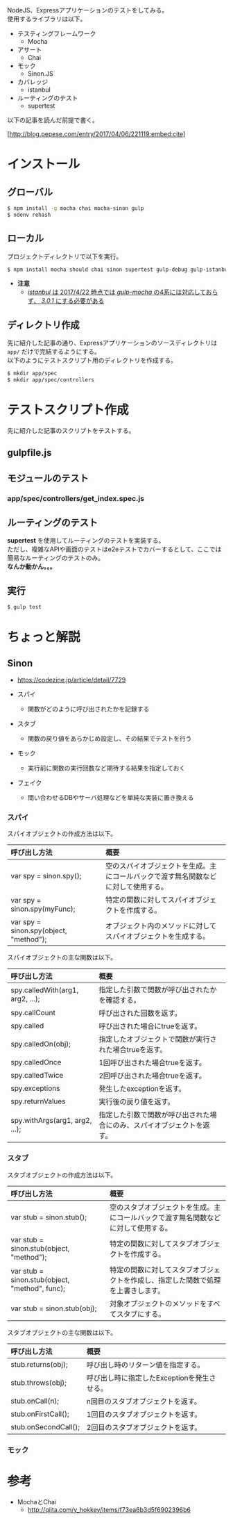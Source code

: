 NodeJS、Expressアプリケーションのテストをしてみる。  
使用するライブラリは以下。

- テスティングフレームワーク
  - Mocha
- アサート
  - Chai
- モック
  - Sinon.JS
- カバレッジ
  - istanbul
- ルーティングのテスト
  - supertest

以下の記事を読んだ前提で書く。

[http://blog.pepese.com/entry/2017/04/06/221119:embed:cite]

# インストール

## グローバル

```sh
$ npm install -g mocha chai mocha-sinon gulp
$ ndenv rehash
```

## ローカル

プロジェクトディレクトリで以下を実行。

```sh
$ npm install mocha should chai sinon supertest gulp-debug gulp-istanbul gulp-mocha@3.0.1 isparta --save-dev
```

- **注意**
  - [*istanbul* は 2017/4/22 時点では *gulp-mocha* の4系には対応しておらず、 *3.0.1* にする必要がある](https://github.com/SBoudrias/gulp-istanbul)

## ディレクトリ作成

先に紹介した記事の通り、Expressアプリケーションのソースディレクトリは ```app/``` だけで完結するようにする。  
以下のようにテストスクリプト用のディレクトリを作成する。

```sh
$ mkdir app/spec
$ mkdir app/spec/controllers
```

# テストスクリプト作成

先に紹介した記事のスクリプトをテストする。

## gulpfile.js

<script src="http://gist-it.appspot.com/https://github.com/pepese/js-sample/blob/master/express-sample/gulpfile.js?footer=0"></script>

## モジュールのテスト

### app/spec/controllers/get_index.spec.js

<script src="http://gist-it.appspot.com/https://github.com/pepese/js-sample/blob/master/express-sample/app/spec/controllers/get_index.spec.js?footer=0"></script>

## ルーティングのテスト

**supertest** を使用してルーティングのテストを実装する。  
ただし、複雑なAPIや画面のテストはe2eテストでカバーするとして、ここでは簡易なルーティングのテストのみ。  
**なんか動かん。。。**

## 実行

```sh
$ gulp test
```

# ちょっと解説

## Sinon

- https://codezine.jp/article/detail/7729

- スパイ
  - 関数がどのように呼び出されたかを記録する
- スタブ
  - 関数の戻り値をあらかじめ設定し、その結果でテストを行う
- モック
  - 実行前に関数の実行回数など期待する結果を指定しておく
- フェイク
  - 問い合わせるDBやサーバ処理などを単純な実装に置き換える

### スパイ

スパイオブジェクトの作成方法は以下。

|呼び出し方法|概要|
|:---|:---|
|var spy = sinon.spy();|空のスパイオブジェクトを生成。主にコールバックで渡す無名関数などに対して使用する。|
|var spy = sinon.spy(myFunc);|特定の関数に対してスパイオブジェクトを作成する。|
|var spy = sinon.spy(object, "method");|オブジェクト内のメソッドに対してスパイオブジェクトを生成する。|

スパイオブジェクトの主な関数は以下。

|呼び出し方法|概要|
|:---|:---|
|spy.calledWith(arg1, arg2, ...);|指定した引数で関数が呼び出されたかを確認する。|
|spy.callCount|呼び出された回数を返す。|
|spy.called|呼び出された場合にtrueを返す。|
|spy.calledOn(obj);|指定したオブジェクトで関数が実行された場合trueを返す。|
|spy.calledOnce|1回呼び出された場合trueを返す。|
|spy.calledTwice|2回呼び出された場合trueを返す。|
|spy.exceptions|発生したexceptionを返す。|
|spy.returnValues|実行後の戻り値を返す。|
|spy.withArgs(arg1, arg2, ...);|指定した引数で関数が呼び出された場合にのみ、スパイオブジェクトを返す。|

### スタブ

スタブオブジェクトの作成方法は以下。

|呼び出し方法|概要|
|:---|:---|
|var stub = sinon.stub();|空のスタブオブジェクトを生成。主にコールバックで渡す無名関数などに対して使用する。|
|var stub = sinon.stub(object, "method");|特定の関数に対してスタブオブジェクトを作成する。|
|var stub = sinon.stub(object, "method", func);|特定の関数に対してスタブオブジェクトを作成し、指定した関数で処理を上書きします。|
|var stub = sinon.stub(obj);|対象オブジェクトのメソッドをすべてスタブにする。|

スタブオブジェクトの主な関数は以下。

|呼び出し方法|概要|
|:---|:---|
|stub.returns(obj);|呼び出し時のリターン値を指定する。|
|stub.throws(obj);|呼び出し時に指定したExceptionを発生させる。|
|stub.onCall(n);|n回目のスタブオブジェクトを返す。|
|stub.onFirstCall();|1回目のスタブオブジェクトを返す。|
|stub.onSecondCall();|2回目のスタブオブジェクトを返す。|

### モック


# 参考

- MochaとChai
  - http://qiita.com/y_hokkey/items/f73ea6b3d5f6902396b6
